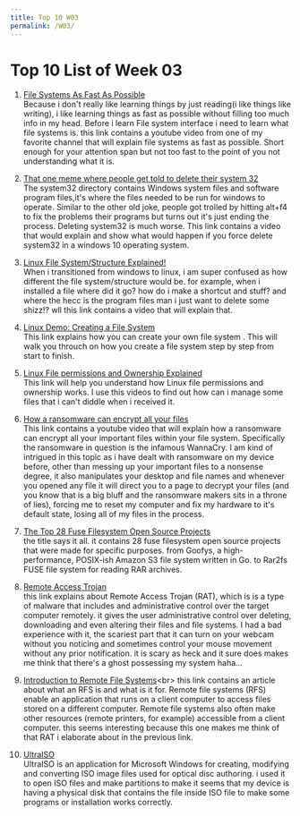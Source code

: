 ```yaml
---
title: Top 10 W03
permalink: /W03/
---
```


# Top 10 List of Week 03

1. [File Systems As Fast As Possible](https://www.youtube.com/watch?v=BV0-EPUYuQc)<br>
Because i don't really like learning things by just reading(i like things like writing), i like learning things as fast as possible without filling too much info in my head. Before i learn File system interface i need to learn what file systems is. this link contains a youtube video from one of my favorite channel that will explain file systems as fast as possible. Short enough for your attention span but not too fast to the point of you not understanding what it is.

2. [That one meme where people get told to delete their system 32](https://www.youtube.com/watch?v=x-mrgCN4APs)<br>
The system32 directory contains Windows system files and software program files,it's where the files needed to be run for windows to operate. Similar to the other old joke, people got trolled by hitting alt+f4 to fix the problems their programs but turns out it's just ending the process. Deleting system32 is much worse. This link contains a video that would explain and show what would happen if you force delete system32 in a windows 10 operating system.

3. [Linux File System/Structure Explained!](https://www.youtube.com/watch?v=HbgzrKJvDRw)<br>
When i transitioned from windows to linux, i am super confused as how different the file system/structure would be. for example, when i installed a file where did it go? how do i make a shortcut and stuff? and where the hecc is the program files man i just want to delete some shizz!? wll this link contains a video that will explain that.

4. [Linux Demo: Creating a File System](https://www.youtube.com/watch?v=rZBvdqRAdus)<br>
This link explains how you can create your own file system . This will walk you throuch on how you create a file system step by step from start to finish.

5. [Linux File permissions and Ownership Explained](https://www.youtube.com/watch?v=k1yzI7c6Fzk)<br>
This link will help you understand how Linux file permissions and ownership works. I use this videos to find out how can i manage some files that i can't diddle when i received it.

6. [How a ransomware can encrypt all your files](https://www.youtube.com/watch?v=agFgibQydzg)<br>
This link contains a youtube video that will explain how a ransomware can encrypt all your important files within your file system. Specifically the ransomware in question is the infamous WannaCry. I am kind of intrigued in this topic as i have dealt with ransomware on my device before, other than  messing up your important files to a nonsense degree, it also manipulates your desktop and file names and whenever you opened any file it will direct you to a page to decrypt your files (and you know that is a big bluff and the ransomware makers sits in a throne of lies), forcing me to reset my computer and fix my hardware to it's default state, losing all of my files in the process.

7. [The Top 28 Fuse Filesystem Open Source Projects](https://awesomeopensource.com/projects/fuse-filesystem)<br>
the title says it all. it contains 28 fuse filesystem open source projects that were made for specific purposes. from Goofys, a high-performance, POSIX-ish Amazon S3 file system written in Go. to Rar2fs FUSE file system for reading RAR archives.

8. [Remote Access Trojan](https://www.howtogeek.com/410634/what-is-rat-malware-and-why-is-it-so-dangerous/)<br>
this link explains about Remote Access Trojan (RAT), which is  is a type of malware that includes and administrative control over the target computer remotely. it gives the user administrative control over deleting, downloading and even altering their files and file systems. I had a bad experience with it, the scariest part that it can turn on your webcam without you noticing and sometimes control your mouse movement without any prior notification. it is scary as heck and it sure does makes me think that there's a ghost possessing my system haha...

9. [Introduction to Remote File Systems](https://docs.microsoft.com/en-us/windows-hardware/drivers/ifs/introduction-to-remote-file-systems#:~:text=Remote%20file%20systems%20enable%20an,accessible%20from%20a%20client%20computer.)<br>
this link contains an article about what an RFS is and what is it for. Remote file systems (RFS) enable an application that runs on a client computer to access files stored on a different computer. Remote file systems also often make other resources (remote printers, for example) accessible from a client computer. this seems interesting because this one makes me think of that RAT i elaborate about in the previous link.

10. [UltraISO](https://www.ultraiso.com/)<br>
UltraISO is an application for Microsoft Windows for creating, modifying and converting ISO image files used for optical disc authoring. i used it to open ISO files and make partitions to make it seems that my device is having a physical disk that contains the file inside ISO file to make some programs or installation works correctly.
